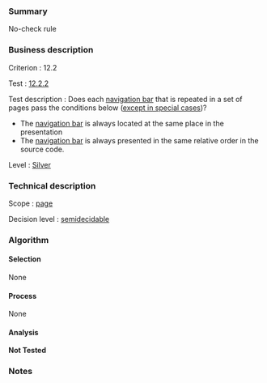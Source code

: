 ### Summary

No-check rule

### Business description

Criterion : 12.2

Test :
[12.2.2](http://www.accessiweb.org/index.php/accessiweb-22-english-version.html#test-12-2-2)

Test description : Does each [navigation
bar](http://www.braillenet.org/accessibilite/referentiel-aw21-en/glossaire.php#mBarreNav)
that is repeated in a set of pages pass the conditions below ([except in
special
cases](http://www.braillenet.org/accessibilite/referentiel-aw21-en/glossaire.php#cpCrit12- "Special cases for criterion 12.2"))?

-   The [navigation
    bar](http://www.braillenet.org/accessibilite/referentiel-aw21-en/glossaire.php#mBarreNav)
    is always located at the same place in the presentation
-   The [navigation
    bar](http://www.braillenet.org/accessibilite/referentiel-aw21-en/glossaire.php#mBarreNav)
    is always presented in the same relative order in the source code.

Level : [Silver](/en/category/rules-design/accessiweb-11/level/argent)

### Technical description

Scope : [page](/en/category/rules-design/accessiweb-11/scope/page)

Decision level :
[semidecidable](/en/category/rules-design/accessiweb-11/decision-level/semidecidable)

### Algorithm

#### Selection

None

#### Process

None

#### Analysis

**Not Tested**

### Notes


